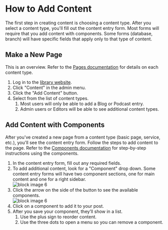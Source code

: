 # How to Add Content

The first step in creating content is choosing a content type. After you select a content type, you'll fill out the content entry form. Most forms will require that you add content with components. Some forms (database, branch) will have specific fields that apply only to that type of content.

## Make a New Page  

This is an overview. Refer to the [Pages documentation](/update-content/add-update-a-page/overview/) for details on each content type.  

1. Log in to the [library website](https://library.nashville.org).  
1. Click "Content" in the admin menu.  
1. Click the "Add Content" button.  
1. Select from the list of content types.  
      1. Most users will only be able to add a Blog or Podcast entry.   
      1. Admin users or Editors will be able to see additional content types.

## Add Content with Components

After you've created a new page from a content type (basic page, service, etc.), you'll see the content entry form. Follow the steps to add content to the page. Refer to the [Components documentation](/update-content/add-content-with-components/overview/) for step-by-step instructions using the components.     

1. In the content entry form, fill out any required fields.  
1. To add additional content, look for a "Component" drop down. Some content entry forms will have two component sections, one for main content and one for a right sidebar.  
![block image 6](/img/block-image-7.png)  
1. Click the arrow on the side of the button to see the available components.   
![block image 6](/img/components-image-2.png)  
1. Click on a component to add it to your post.  
1. After you save your component, they’ll show in a list.  
      1. Use the plus sign to reorder content.  
      1. Use the three dots to open a menu so you can remove a component.   
